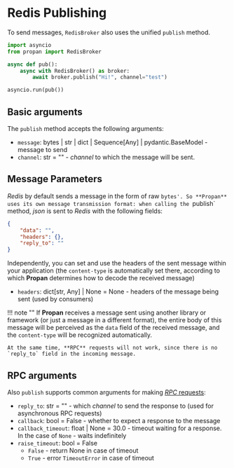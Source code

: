 # Redis Publishing

To send messages, `RedisBroker` also uses the unified `publish` method.

```python
import asyncio
from propan import RedisBroker

async def pub():
    async with RedisBroker() as broker:
        await broker.publish("Hi!", channel="test")

asyncio.run(pub())
```

## Basic arguments

The `publish` method accepts the following arguments:

* `message`: bytes | str | dict | Sequence[Any] | pydantic.BaseModel - message to send
* `channel`: str = "" - *channel* to which the message will be sent.

## Message Parameters

*Redis* by default sends a message in the form of raw `bytes'. So **Propan** uses its own message transmission format:
when calling the `publish` method, *json* is sent to *Redis* with the following fields:

```json
{
    "data": "",
    "headers": {},
    "reply_to": ""
}
```

Independently, you can set and use the headers of the sent message within your application (the `content-type` is automatically set there, according to which **Propan** determines how to decode the received message)

* `headers`: dict[str, Any] | None = None - headers of the message being sent (used by consumers)

!!! note ""
    If **Propan** receives a message sent using another library or framework (or just a message in a different format),
    the entire body of this message will be perceived as the `data` field of the received message, and the `content-type` will be recognized automatically.

    At the same time, **RPC** requests will not work, since there is no `reply_to` field in the incoming message.

## RPC arguments

Also `publish` supports common arguments for making [*RPC* requests](../../getting_started/4_broker/5_rpc/#client):

* `reply_to`: str = "" - which *channel* to send the response to (used for asynchronous RPC requests)
* `callback`: bool = False - whether to expect a response to the message
* `callback_timeout`: float | None = 30.0 - timeout waiting for a response. In the case of `None` - waits indefinitely
* `raise_timeout`: bool = False
    * `False` - return None in case of timeout
    * `True` - error `TimeoutError` in case of timeout
